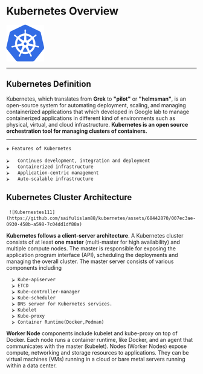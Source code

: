 
# Kubernetes Overview

<img src="https://github.com/kubernetes/kubernetes/raw/master/logo/logo.png" width="100">

----
## Kubernetes Definition
Kubernetes, which translates from **Grek** to **"pilot"** or **"helmsman"**, is an open-source system for automating deployment, scaling, 
and managing containerized applications that which developed in Google lab to manage containerized applications in different 
kind of environments such as physical, virtual, and cloud infrastructure. **Kubernetes is an open source orchestration 
tool for managing clusters of containers.**

----

    ❖ Features of Kubernetes
    
    ⮚	Continues development, integration and deployment
    ⮚	Containerized infrastructure
    ⮚	Application-centric management
    ⮚	Auto-scalable infrastructure

## Kubernetes Cluster Architecture
     ![Kubernestes111](https://github.com/saifulislam88/kubernetes/assets/68442870/007ec3ae-0930-458b-a598-7c04dd1df88a)

**Kubernetes follows a client-server architecture**. A Kubernetes cluster consists of at least **one master** (multi-master for high availability) and multiple compute nodes. 
The master is responsible  for exposing the application program interface (API), scheduling the deployments and managing the overall cluster. The master server consists of various components including
 
      ⮚ Kube-apiserver 
      ⮚ ETCD 
      ⮚ Kube-controller-manager
      ⮚ Kube-scheduler
      ⮚ DNS server for Kubernetes services.
      ⮚ Kubelet
      ⮚ Kube-proxy
      ⮚ Container Runtime(Docker,Podman)

**Worker Node** components include kubelet and kube-proxy on top of Docker. Each node runs a container runtime, like Docker, and an agent that communicates with the master (kubelet). Nodes (Worker Nodes) expose compute, networking and storage resources to applications. They can be virtual machines (VMs) running in a cloud or bare metal servers running within a data center.
